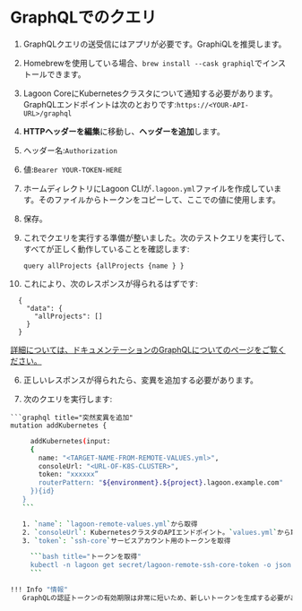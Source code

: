 # GraphQLでのクエリ

1. GraphQLクエリの送受信にはアプリが必要です。GraphiQLを推奨します。

  1. Homebrewを使用している場合、`brew install --cask graphiql`でインストールできます。

2. Lagoon CoreにKubernetesクラスタについて通知する必要があります。GraphQLエンドポイントは次のとおりです:`https://<YOUR-API-URL>/graphql`
3. **HTTPヘッダーを編集**に移動し、**ヘッダーを追加**します。

  1. ヘッダー名:`Authorization`
  2. 値:`Bearer YOUR-TOKEN-HERE`
  3. ホームディレクトリにLagoon CLIが`.lagoon.yml`ファイルを作成しています。そのファイルからトークンをコピーして、ここでの値に使用します。
  4. 保存。

4. これでクエリを実行する準備が整いました。次のテストクエリを実行して、すべてが正しく動作していることを確認します:

    ```graph title="Get all projects"
    query allProjects {allProjects {name } }
    ```

5. これにより、次のレスポンスが得られるはずです:

  ```graph title="API Response"
    {
      "data": {
        "allProjects": []
      }
    }
  ```

  [詳細については、ドキュメンテーションのGraphQLについてのページをご覧ください。](../interacting/graphql.md)

6. 正しいレスポンスが得られたら、変異を追加する必要があります。

  1. 次のクエリを実行します:

    ```graphql title="突然変異を追加"
    mutation addKubernetes {
 ```bash
      addKubernetes(input:
      {
        name: "<TARGET-NAME-FROM-REMOTE-VALUES.yml>",
        consoleUrl: "<URL-OF-K8S-CLUSTER>",
        token: "xxxxxx”
        routerPattern: "${environment}.${project}.lagoon.example.com"
      }){id}
    }
    ```

    1. `name`: `lagoon-remote-values.yml`から取得
    2. `consoleUrl`: KubernetesクラスタのAPIエンドポイント。`values.yml`から取得
    3. `token`: `ssh-core`サービスアカウント用のトークンを取得

      ```bash title="トークンを取得"
      kubectl -n lagoon get secret/lagoon-remote-ssh-core-token -o json | jq -r '.data.token | @base64d'
      ```

!!! Info "情報"
    GraphQLの認証トークンの有効期限は非常に短いため、新しいトークンを生成する必要があるかもしれません。`lagoon login`を実行し、新しいトークンを取得するために`.lagoon.yml`ファイルをcatコマンドで表示し、HTTPヘッダーの古いトークンを新しいものに置き換えてください。
